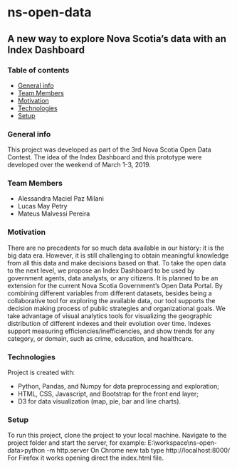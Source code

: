 # ns-open-data

## A new way to explore Nova Scotia’s data with an Index Dashboard

### Table of contents
* [General info](#general-info)
* [Team Members](#team-members)
* [Motivation](#motivation)
* [Technologies](#technologies)
* [Setup](#setup)


### General info
This project was developed as part of the 3rd Nova Scotia Open Data Contest.
The idea of the Index Dashboard and this prototype were developed over the weekend of March 1-3, 2019.

### Team Members
* Alessandra Maciel Paz Milani
* Lucas May Petry
* Mateus Malvessi Pereira


### Motivation
There are no precedents for so much data available in our history: it is the big data era. However, it is still challenging to obtain meaningful knowledge from all this data and make decisions based on that. To take the open data to the next level, we propose an Index Dashboard to be used by government agents, data analysts, or any citizens. It is planned to be an extension for the current Nova Scotia Government’s Open Data Portal. By combining different variables from different datasets, besides being a collaborative tool for exploring the available data, our tool supports the decision making process of public strategies and organizational goals. We take advantage of visual analytics tools for visualizing the geographic distribution of different indexes and their evolution over time. Indexes support measuring efficiencies/inefficiencies, and show trends for any category, or domain, such as crime, education, and healthcare.


### Technologies
Project is created with:
* Python, Pandas, and Numpy for data preprocessing and exploration; 
* HTML, CSS, Javascript, and Bootstrap for the front end layer; 
* D3 for data visualization (map, pie, bar and line charts). 


### Setup
To run this project, clone the project to your local machine.
Navigate to the project folder and start the server, for example: E:\workspace\ns-open-data>python -m http.server
On Chrome new tab type http://localhost:8000/
For Firefox it works opening direct the index.html file.
